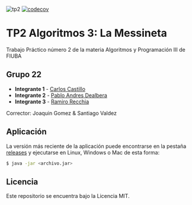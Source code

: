 ![tp2](https://github.com/Pablo1107/algo3-tp2/actions/workflows/build.yml/badge.svg) [![codecov](https://codecov.io/gh/Pablo1107/algo3-tp2/branch/master/graph/badge.svg)](https://codecov.io/gh/Pablo1107/algo3-tp2)

# TP2 Algoritmos 3: La Messineta

Trabajo Práctico número 2 de la materia Algoritmos y Programación III de FIUBA

## Grupo 22

* **Integrante 1** - [Carlos Castillo](https://github.com/carlosecp)
* **Integrante 2** - [Pablo Andres Dealbera](https://github.com/pablo1107)
* **Integrante 3** - [Ramiro Recchia](https://github.com/RamiroRecchia)

Corrector: Joaquin Gomez & Santiago Valdez

## Aplicación

La versión más reciente de la aplicación puede encontrarse en la pestaña [releases](https://github.com/Pablo1107/algo3-tp2/releases) y ejecutarse en Linux, Windows o Mac de esta forma:

```bash
$ java -jar <archivo.jar>
```

## Licencia

Este repositorio se encuentra bajo la Licencia MIT.
